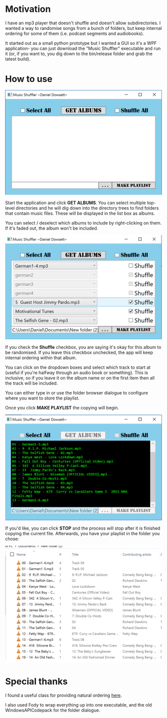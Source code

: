 # Motivation

I have an mp3 player that doesn't shuffle and doesn't allow subdirectories. I wanted a way to randomise 
songs from a bunch of folders, but keep internal ordering for some of them (i.e. podcast segments and audiobooks).

It started out as a small python prototype but I wanted a GUI so it's a WPF application- you can just download the
"Music Shuffler" executable and run it (or, if you want to, you dig down to the bin/release folder and grab the latest build).


# How to use


![Screenshot_1.png](/screenshots/Screenshot_1.png) 


Start the application and click **GET ALBUMS**. You can select multiple top-level directories and he will dig down 
into the directory trees to find folders that contain music files. These will be displayed in the list box as albums. 

You can select / deselect which albums to include by right-clicking on them. If it's faded out, the album
won't be included. 


![Screenshot_2.png](/screenshots/Screenshot_2.png)


If you check the **Shuffle** checkbox, you are saying it's okay for this album to be 
randomised. If you leave this checkbox unchecked, the app will keep internal ordering within that album.

You can click on the dropdown boxes and select which track to start at (useful if you're halfway through an audio book
or something). This is inclusive, so if you leave it on the album name or on the first item then all the
track will be included. 

You can either type in or use the folder browser dialogue to configure where you want to store the playlist. 

Once you click **MAKE PLAYLIST** the copying will begin. 


![Screenshot_3.png](/screenshots/Screenshot_3.png)


If you'd like, you can click **STOP** and the process will stop after it is finished copying the current file.
Afterwards, you have your playlist in the folder you chose:

![Screenshot_4.png](/screenshots/Screenshot_4.png)


# Special thanks

I found a useful class for providing natural ordering [here](https://www.codeproject.com/Articles/22978/Implementing-the-NET-IComparer-interface-to-get-a).

I also used Fody to wrap everything up into one executable, and the old WindowsAPICodepack for the folder dialogue.

